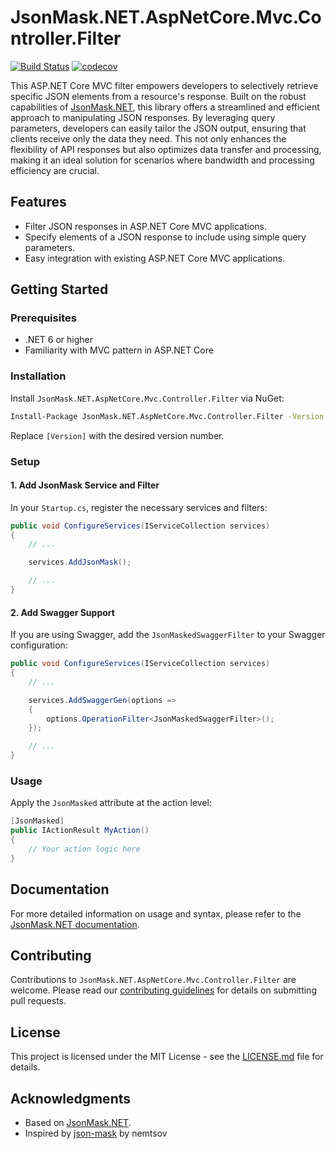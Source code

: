 
# JsonMask.NET.AspNetCore.Mvc.Controller.Filter

[![Build Status](https://github.com/sidec15/JsonMask.NET.AspNetCore.Mvc.Controller.Filter/actions/workflows/test.yaml/badge.svg)](https://github.com/sidec15/JsonMask.NET.AspNetCore.Mvc.Controller.Filter/actions/workflows/test.yaml)
[![codecov](https://codecov.io/gh/sidec15/JsonMask.NET.AspNetCore.Mvc.Controller.Filter/graph/badge.svg)](https://codecov.io/gh/sidec15/JsonMask.NET.AspNetCore.Mvc.Controller.Filter)

This ASP.NET Core MVC filter empowers developers to selectively retrieve specific JSON elements from a resource's response. Built on the robust capabilities of [JsonMask.NET](https://github.com/sidec15/JsonMask.NET), this library offers a streamlined and efficient approach to manipulating JSON responses. By leveraging query parameters, developers can easily tailor the JSON output, ensuring that clients receive only the data they need. This not only enhances the flexibility of API responses but also optimizes data transfer and processing, making it an ideal solution for scenarios where bandwidth and processing efficiency are crucial.

## Features

- Filter JSON responses in ASP.NET Core MVC applications.
- Specify elements of a JSON response to include using simple query parameters.
- Easy integration with existing ASP.NET Core MVC applications.

## Getting Started

### Prerequisites

- .NET 6 or higher
- Familiarity with MVC pattern in ASP.NET Core

### Installation

Install `JsonMask.NET.AspNetCore.Mvc.Controller.Filter` via NuGet:

```sh
Install-Package JsonMask.NET.AspNetCore.Mvc.Controller.Filter -Version [Version]
```

Replace `[Version]` with the desired version number.

### Setup

#### 1. Add JsonMask Service and Filter

In your `Startup.cs`, register the necessary services and filters:

```csharp
public void ConfigureServices(IServiceCollection services)
{
    // ...

    services.AddJsonMask();

    // ...
}
```

#### 2. Add Swagger Support

If you are using Swagger, add the `JsonMaskedSwaggerFilter` to your Swagger configuration:

```csharp
public void ConfigureServices(IServiceCollection services)
{
    // ...

    services.AddSwaggerGen(options =>
    {
        options.OperationFilter<JsonMaskedSwaggerFilter>();
    });

    // ...
}
```

### Usage

Apply the `JsonMasked` attribute at the action level:

```csharp
[JsonMasked]
public IActionResult MyAction()
{
    // Your action logic here
}
```

## Documentation

For more detailed information on usage and syntax, please refer to the [JsonMask.NET documentation](https://github.com/sidec15/JsonMask.NET).

## Contributing

Contributions to `JsonMask.NET.AspNetCore.Mvc.Controller.Filter` are welcome. Please read our [contributing guidelines](CONTRIBUTING.md) for details on submitting pull requests.

## License

This project is licensed under the MIT License - see the [LICENSE.md](LICENSE.md) file for details.

## Acknowledgments

- Based on [JsonMask.NET](https://github.com/sidec15/JsonMask.NET).
- Inspired by [json-mask](https://github.com/nemtsov/json-mask) by nemtsov
